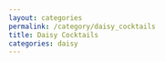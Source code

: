```yaml
---
layout: categories
permalink: /category/daisy_cocktails
title: Daisy Cocktails
categories: daisy
---
```

